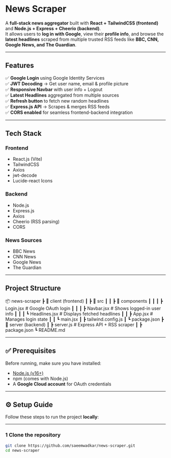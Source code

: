 #  News Scraper  

A **full-stack news aggregator** built with **React + TailwindCSS (frontend)** and **Node.js + Express + Cheerio (backend)**.  
It allows users to **log in with Google**, view their **profile info**, and browse the **latest headlines** scraped from multiple trusted RSS feeds like **BBC, CNN, Google News, and The Guardian**.  

---

## Features  

✅ **Google Login** using Google Identity Services  
✅ **JWT Decoding** → Get user name, email & profile picture  
✅ **Responsive Navbar** with user info + Logout  
✅ **Latest Headlines** aggregated from multiple sources  
✅ **Refresh button** to fetch new random headlines  
✅ **Express.js API** → Scrapes & merges RSS feeds  
✅ **CORS enabled** for seamless frontend-backend integration  

---

##  Tech Stack  

### **Frontend**  
- React.js (Vite)  
- TailwindCSS  
- Axios  
- jwt-decode  
- Lucide-react Icons  

### **Backend**  
- Node.js  
- Express.js  
- Axios  
- Cheerio (RSS parsing)  
- CORS  

### **News Sources**  
- BBC News  
- CNN News  
- Google News  
- The Guardian  

---

## Project Structure  
📦 news-scraper
┣ 📂 client (frontend)
┃ ┣ 📂 src
┃ ┃ ┣ 📂 components
┃ ┃ ┃ ┣ Login.jsx # Google OAuth login
┃ ┃ ┃ ┣ Navbar.jsx # Shows logged-in user info
┃ ┃ ┃ ┗ Headlines.jsx # Displays fetched headlines
┃ ┃ ┣ App.jsx # Manages login state
┃ ┃ ┗ main.jsx
┃ ┣ tailwind.config.js
┃ ┗ package.json
┣ 📂 server (backend)
┃ ┣ server.js # Express API + RSS scraper
┃ ┣ package.json
┗ README.md


---

## ✅ Prerequisites  

Before running, make sure you have installed:  

- [Node.js (v16+)](https://nodejs.org/)  
- npm (comes with Node.js)  
- A **Google Cloud account** for OAuth credentials  

---

## ⚙️ Setup Guide  

Follow these steps to run the project **locally**:  

---

### 1️ Clone the repository  

```bash
git clone https://github.com/saeemwadkar/news-scraper.git
cd news-scraper
